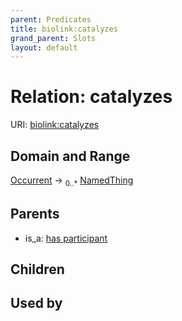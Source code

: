 ```yaml
---
parent: Predicates
title: biolink:catalyzes
grand_parent: Slots
layout: default
---
```


# Relation: catalyzes




URI: [biolink:catalyzes](https://w3id.org/biolink/vocab/catalyzes)

## Domain and Range

[Occurrent](Occurrent.md) ->  <sub>0..*</sub> [NamedThing](NamedThing.md)

## Parents

 *  is_a: [has participant](has_participant.md)

## Children


## Used by

